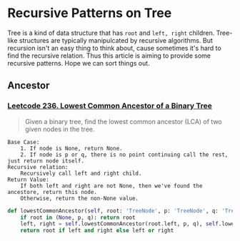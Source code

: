 # Recursive Patterns on Tree

Tree is a kind of data structure that has `root` and `left, right` children. Tree-like structures are typically manipulcated by recursive algorithms. But recursion isn't an easy thing to think about, cause sometimes it's hard to find the recursive relation. Thus this article is aiming to provide some recursive patterns. Hope we can sort things out.

## Ancestor

### [Leetcode 236. Lowest Common Ancestor of a Binary Tree](https://leetcode.com/problems/lowest-common-ancestor-of-a-binary-tree/)
> Given a binary tree, find the lowest common ancestor (LCA) of two given nodes in the tree.
```
Base Case: 
    1. If node is None, return None. 
    2. If node is p or q, there is no point continuing call the rest, just return node itself.
Recursive relation:
    Recursively call left and right child.
Return Value:
    If both left and right are not None, then we've found the ancestore, return this node.
    Otherwise, return the non-None value.
```

```python
def lowestCommonAncestor(self, root: 'TreeNode', p: 'TreeNode', q: 'TreeNode') -> 'TreeNode':
    if root in (None, p, q): return root
    left, right = self.lowestCommonAncestor(root.left, p, q), self.lowestCommonAncestor(root.right, p, q)
    return root if left and right else left or right
```